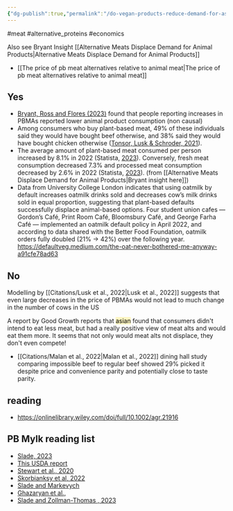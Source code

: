 ```yaml
---
{"dg-publish":true,"permalink":"/do-vegan-products-reduce-demand-for-as-fs/","created":"2024-03-14T15:15:43.000+00:00","updated":"2025-09-28T23:50:24.924+01:00"}
---
```


#meat #alternative_proteins #economics 

Also see Bryant Insight [[Alternative Meats Displace Demand for Animal Products\|Alternative Meats Displace Demand for Animal Products]] 

- [[The price of pb meat alternatives relative to animal meat\|The price of pb meat alternatives relative to animal meat]]
## Yes
- [Bryant, Ross and Flores (2023)](https://www.sciencedirect.com/science/article/pii/S0950329323000484) found that people reporting increases in PBMAs reported lower animal product consumption (non causal)
- Among consumers who buy plant-based meat, 49% of these individuals said they would have bought beef otherwise, and 38% said they would have bought chicken otherwise ([Tonsor, Lusk & Schroder, 2021](https://www.agmanager.info/sites/default/files/pdf/PlantBasedProteinAlternatives_FullReport.pdf)).
- The average amount of plant-based meat consumed per person increased by 8.1% in 2022 (Statista, [2023](https://www.statista.com/forecasts/1276683/united-kingdom-meat-substitute-consumption-per-capita)). Conversely, fresh meat consumption decreased 7.3% and processed meat consumption decreased by 2.6% in 2022 (Statista, [2023](https://www.statista.com/forecasts/679528/per-capita-meat-consumption-european-union-eu)). (from [[Alternative Meats Displace Demand for Animal Products\|Bryant insight here]])
- Data from University College London indicates that using oatmilk by default increases oatmilk drinks sold and decreases cow’s milk drinks sold in equal proportion, suggesting that plant-based defaults successfully displace animal-based options. Four student union cafes — Gordon’s Café, Print Room Café, Bloomsbury Café, and George Farha Café — implemented an oatmilk default policy in April 2022, and according to data shared with the Better Food Foundation, oatmilk orders fully doubled (21% → 42%) over the following year. https://defaultveg.medium.com/the-oat-never-bothered-me-anyway-a91cfe78ad63

## No
Modelling by [[Citations/Lusk et al., 2022\|Lusk et al., 2022]] suggests that even large decreases in the price of PBMAs would not lead to much change in the number of cows in the US

A report by Good Growth reports that <mark style="background: #FFF3A3A6;">asian</mark> found that consumers didn't intend to eat less meat, but had a really positive view of meat alts and would eat them more. It seems that not only would meat alts not displace, they don't even compete!

- [[Citations/Malan et al., 2022\|Malan et al., 2022]] dining hall study comparing impossible beef to regular beef showed 29% picked it despite price and convenience parity and potentially close to taste parity.

## reading
- https://onlinelibrary.wiley.com/doi/full/10.1002/agr.21916
## PB Mylk reading list

- [Slade, 2023](https://www.cambridge.org/core/journals/agricultural-and-resource-economics-review/article/does-plantbased-milk-reduce-sales-of-dairy-milk-evidence-from-the-almond-milk-craze/7E03D79085B12BA9AA1CD5F24BF3584F)
- [This USDA report](https://www.ers.usda.gov/amber-waves/2020/december/plant-based-products-replacing-cow-s-milk-but-the-impact-is-small/)
- [Stewart et al., 2020](https://www.cambridge.org/core/journals/journal-of-agricultural-and-applied-economics/article/are-plantbased-analogues-replacing-cows-milk-in-the-american-diet/F78AE2E32B77214BD3D26A060EC70451)
- [Skorbianksy et al, 2022](https://onlinelibrary.wiley.com/doi/abs/10.1111/agec.12700)
- [Slade and Markevych](https://onlinelibrary.wiley.com/doi/abs/10.1002/agr.21833)
- [Ghazaryan et al., ](https://scholar.google.com/scholar_url?url=https://ageconsearch.umn.edu/record/320675/files/JARE320675.pdf&hl=en&sa=T&oi=gsb-gga&ct=res&cd=0&d=15153619672902118887&ei=Yx3AZfXUOZXKy9YPwpWggAk&scisig=AFWwaebaGIU1XSAfthgnUrTC6NP2) 
- [Slade and Zollman-Thomas , 2023](https://brill.com/view/journals/ifam/26/5/article-p801_2.xml)



